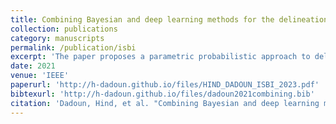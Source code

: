 ```yaml
---
title: Combining Bayesian and deep learning methods for the delineation of the fan in ultrasound images"
collection: publications
category: manuscripts
permalink: /publication/isbi
excerpt: 'The paper proposes a parametric probabilistic approach to delineate the ultrasound area automatically.'
date: 2021
venue: 'IEEE'
paperurl: 'http://h-dadoun.github.io/files/HIND_DADOUN_ISBI_2023.pdf'
bibtexurl: 'http://h-dadoun.github.io/files/dadoun2021combining.bib'
citation: 'Dadoun, Hind, et al. "Combining Bayesian and deep learning methods for the delineation of the fan in ultrasound images." 2021 IEEE 18th International Symposium on Biomedical Imaging (ISBI). IEEE, 2021'
---
```

